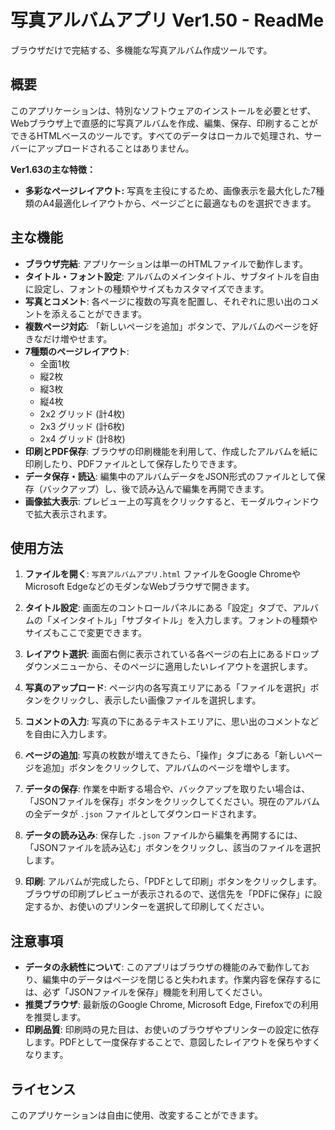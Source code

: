 
# 写真アルバムアプリ Ver1.50 - ReadMe

ブラウザだけで完結する、多機能な写真アルバム作成ツールです。

## 概要

このアプリケーションは、特別なソフトウェアのインストールを必要とせず、Webブラウザ上で直感的に写真アルバムを作成、編集、保存、印刷することができるHTMLベースのツールです。すべてのデータはローカルで処理され、サーバーにアップロードされることはありません。

**Ver1.63の主な特徴：**
*   **多彩なページレイアウト:** 写真を主役にするため、画像表示を最大化した7種類のA4最適化レイアウトから、ページごとに最適なものを選択できます。

## 主な機能

*   **ブラウザ完結**: アプリケーションは単一のHTMLファイルで動作します。
*   **タイトル・フォント設定**: アルバムのメインタイトル、サブタイトルを自由に設定し、フォントの種類やサイズもカスタマイズできます。
*   **写真とコメント**: 各ページに複数の写真を配置し、それぞれに思い出のコメントを添えることができます。
*   **複数ページ対応**: 「新しいページを追加」ボタンで、アルバムのページを好きなだけ増やせます。
*   **7種類のページレイアウト**:
    *   全面1枚
    *   縦2枚
    *   縦3枚
    *   縦4枚
    *   2x2 グリッド (計4枚)
    *   2x3 グリッド (計6枚)
    *   2x4 グリッド (計8枚)
*   **印刷とPDF保存**: ブラウザの印刷機能を利用して、作成したアルバムを紙に印刷したり、PDFファイルとして保存したりできます。
*   **データ保存・読込**: 編集中のアルバムデータをJSON形式のファイルとして保存（バックアップ）し、後で読み込んで編集を再開できます。
*   **画像拡大表示**: プレビュー上の写真をクリックすると、モーダルウィンドウで拡大表示されます。

## 使用方法

1.  **ファイルを開く**:
    `写真アルバムアプリ.html` ファイルをGoogle ChromeやMicrosoft EdgeなどのモダンなWebブラウザで開きます。

2.  **タイトル設定**:
    画面左のコントロールパネルにある「設定」タブで、アルバムの「メインタイトル」「サブタイトル」を入力します。フォントの種類やサイズもここで変更できます。

3.  **レイアウト選択**:
    画面右側に表示されている各ページの右上にあるドロップダウンメニューから、そのページに適用したいレイアウトを選択します。

4.  **写真のアップロード**:
    ページ内の各写真エリアにある「ファイルを選択」ボタンをクリックし、表示したい画像ファイルを選択します。

5.  **コメントの入力**:
    写真の下にあるテキストエリアに、思い出のコメントなどを自由に入力します。

6.  **ページの追加**:
    写真の枚数が増えてきたら、「操作」タブにある「新しいページを追加」ボタンをクリックして、アルバムのページを増やします。

7.  **データの保存**:
    作業を中断する場合や、バックアップを取りたい場合は、「JSONファイルを保存」ボタンをクリックしてください。現在のアルバムの全データが `.json` ファイルとしてダウンロードされます。

8.  **データの読み込み**:
    保存した `.json` ファイルから編集を再開するには、「JSONファイルを読み込む」ボタンをクリックし、該当のファイルを選択します。

9.  **印刷**:
    アルバムが完成したら、「PDFとして印刷」ボタンをクリックします。ブラウザの印刷プレビューが表示されるので、送信先を「PDFに保存」に設定するか、お使いのプリンターを選択して印刷してください。

## 注意事項

*   **データの永続性について**: このアプリはブラウザの機能のみで動作しており、編集中のデータはページを閉じると失われます。作業内容を保存するには、必ず「JSONファイルを保存」機能を利用してください。
*   **推奨ブラウザ**: 最新版のGoogle Chrome, Microsoft Edge, Firefoxでの利用を推奨します。
*   **印刷品質**: 印刷時の見た目は、お使いのブラウザやプリンターの設定に依存します。PDFとして一度保存することで、意図したレイアウトを保ちやすくなります。

## ライセンス

このアプリケーションは自由に使用、改変することができます。